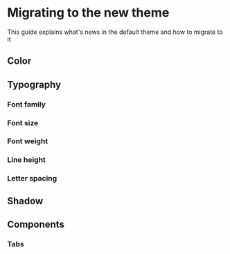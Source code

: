 # Migrating to the new theme

<p class="description">This guide explains what's news in the default theme and how to migrate to it</p>

## Color

## Typography

### Font family

### Font size

### Font weight

### Line height

### Letter spacing

## Shadow

## Components

### Tabs

